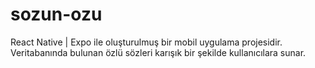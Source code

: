 # sozun-ozu
React Native | Expo ile oluşturulmuş bir mobil uygulama projesidir. Veritabanında bulunan özlü sözleri karışık bir şekilde kullanıcılara sunar.
